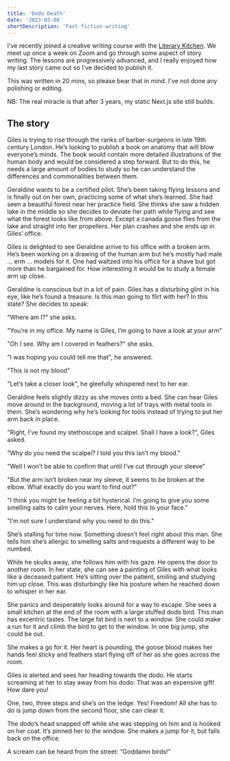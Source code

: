 ```yaml
---
title: 'Dodo Death'
date: '2023-03-08'
shortDescription: 'Fast fiction writing'
---
```


I've recently joined a creative writing course with the [Literary Kitchen][1].
We meet up once a week on Zoom and go through some aspect of story writing. The
lessons are progressively advanced, and I really enjoyed how my last story came 
out so I've decided to publish it. 

This was written in 20 mins, so please bear that in mind. I've not done any 
polishing or editing. 

NB: The real miracle is that after 3 years, my static Next.js site still builds. 

## The story

Giles is trying to rise through the ranks of barber-surgeons in late 19th 
century London. He’s looking to publish a book on anatomy that will blow 
everyone’s minds. The book would contain more detailed illustrations of the 
human body and would be considered a step forward. But to do this, he needs a 
large amount of bodies to study so he can understand the differences and 
commonalities between them.

Geraldine wants to be a certified pilot. She’s been taking flying lessons and
is finally out on her own, practicing some of what she’s learned. She had seen
a beautiful forest near her practice field. She thinks she saw a hidden lake in
the middle so she decides to deviate her path while flying and see what the
forest looks like from above. Except a canada goose flies from the lake and
straight into her propellers. Her plan crashes and she ends up in Giles’
office.

Giles is delighted to see Geraldine arrive to his office with a broken arm.
He’s been working on a drawing of the human arm but he’s mostly had male … erm
… models for it. One had waltzed into his office for a shave but got more than
he bargained for. How interesting it would be to study a female arm up close.

Geraldine is conscious but in a lot of pain. Giles has a disturbing glint in
his eye, like he’s found a treasure. Is this man going to flirt with her? In
this state? She decides to speak:

"Where am I?" she asks.

"You’re in my office. My name is Giles, I’m going to have a look at your arm"

"Oh I see. Why am I covered in feathers?" she asks.

"I was hoping you could tell me that", he answered.

"This is not my blood"

"Let’s take a closer look", he gleefully whispered next to her ear.

Geraldine feels slightly dizzy as she moves onto a bed. She can hear Giles move
around in the background, moving a lot of trays with metal tools in them. She’s
wondering why he’s looking for tools instead of trying to put her arm back in
place.

"Right, I’ve found my stethoscope and scalpel. Shall I have a look?", Giles 
 asked.

"Why do you need the scalpel? I told you this isn’t my blood."

"Well I won’t be able to confirm that until I’ve cut through your sleeve"

"But the arm isn’t broken near my sleeve, it seems to be broken at the elbow. 
What exactly do you want to find out?"

"I think you might be feeling a bit hysterical. I’m going to give you some 
smelling salts to calm your nerves. Here, hold this to your face."

"I’m not sure I understand why you need to do this."

She’s stalling for time now. Something doesn’t feel right about this man. She
tells him she’s allergic to smelling salts and requests a different way to be
numbed.

While he skulks away, she follows him with his gaze. He opens the door to
another room. In her state, she can see a painting of Giles with what looks
like a deceased patient. He’s sitting over the patient, smiling and studying
him up close. This was disturbingly like his posture when he reached down to
whisper in her ear.

She panics and desperately looks around for a way to escape. She sees a small
kitchen at the end of the room with a large stuffed dodo bird. This man has
excentric tastes. The large fat bird is next to a window. She could make a run
for it and climb the bird to get to the window. In one big jump, she could be
out.

She makes a go for it. Her heart is pounding, the goose blood makes her hands
feel sticky and feathers start flying off of her as she goes across the room.

Giles is alerted and sees her heading towards the dodo. He starts screaming at
her to stay away from his dodo: That was an expensive gift! How dare you!

One, two, three steps and she’s on the ledge. Yes! Freedom! All she has to do
is jump down from the second floor, she can clear it.

The dodo’s head snapped off while she was stepping on him and is hooked on her
coat. It’s pinned her to the window. She makes a jump for it, but falls back on
the office.

A scream can be heard from the street: “Goddamn birds!”

[1]: https://www.literarykitchen.co.uk/courses/creative-writing-for-beginners-2/

  
